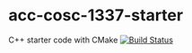 # acc-cosc-1337-starter
C++ starter code with CMake 
[![Build Status](https://travis-ci.org/acc-cosc-1337-fall-2019/acc-cosc-1337-fall-2019-kien-yee.svg?branch=master)](https://travis-ci.org/acc-cosc-1337-fall-2019/acc-cosc-1337-fall-2019-kien-yee)
